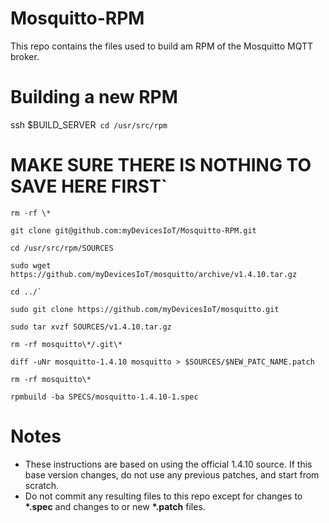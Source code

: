 # Mosquitto-RPM

This repo contains the files used to build am RPM of the Mosquitto MQTT broker.

# Building a new RPM

ssh $BUILD_SERVER`
cd /usr/src/rpm`
# MAKE SURE THERE IS NOTHING TO SAVE HERE FIRST`
```
rm -rf \*

git clone git@github.com:myDevicesIoT/Mosquitto-RPM.git

cd /usr/src/rpm/SOURCES

sudo wget https://github.com/myDevicesIoT/mosquitto/archive/v1.4.10.tar.gz

cd ../`

sudo git clone https://github.com/myDevicesIoT/mosquitto.git

sudo tar xvzf SOURCES/v1.4.10.tar.gz

rm -rf mosquitto\*/.git\*

diff -uNr mosquitto-1.4.10 mosquitto > $SOURCES/$NEW_PATC_NAME.patch

rm -rf mosquitto\*

rpmbuild -ba SPECS/mosquitto-1.4.10-1.spec
```

# Notes

* These instructions are based on using the official 1.4.10 source. If this base version changes, do not use any previous patches, and start from scratch.
* Do not commit any resulting files to this repo except for changes to __\*.spec__ and changes to or new __\*.patch__ files.
